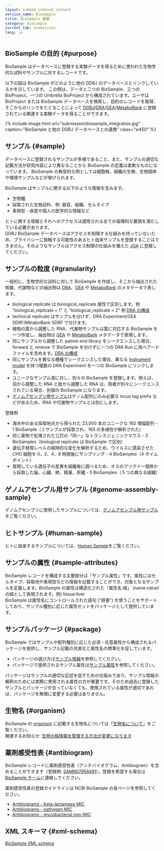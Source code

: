 ```yaml
---
layout: tabbed_indexed_content
service_name: BioSample
title: BioSample 概要
category: biosample
current_tab: submission
lang: ja
---
```


## BioSample の目的  {#purpose}

BioSample はデータベースに登録する実験データを得るために使われた生物学的な試料やサンプルに対するレコードです。

以下の図は BioSample がどのように他の DDBJ のデータベースとリンクしているかを示しています。 この例は、データと二つの BioSample、三つの BioProject、一つの Umbrella BioProject から構成されています。ユーザは BioProject または BioSample データベースを検索し、目的のレコードを取得、そこからのリンクをたどることによって [DDBJ](/ddbj/index.html)/[DRA](/dra/index.html)/[GEA](/gea/index.html)/[MetaboBank](/metabobank/index.html) に登録されている関連する実験データを得ることができます。

{% include image.html url="submission/biosample_integration.jpg" caption="BioSample と他の DDBJ データベースとの連携" class="w450" %}

## サンプル  {#sample}

データベースに登録されるサンプルが多様であること、また、サンプルの適切な記載方法が研究内容により異なることから BioSample の定義は柔軟なものになっています。
BioSample の典型的な例としては細胞株、組織の生検、生物個体や環境サンプルなどが挙げられます。

BioSample はサンプルに関する以下のような情報を含みます。

- 生物種
- 採取された生物試料、例: 器官、組織、セルタイプ
- 表現型 - 疾患や個人の医学的な情報など

ヒトに関する情報とそれへのアクセスは適用される全ての倫理的な要請を満たしている必要があります。  
DDBJ BioSample データベースはアクセスを制限する仕組みを持っていないため、プライバシーに抵触する可能性のあるヒト由来サンプルを登録することはできません。そのようなサンプルはアクセス制限の仕組みを備えた [JGA](/jga/index.html) に登録してください。

## サンプルの粒度 {#granularity}

一般的に、生物学的な試料に対して BioSample を作成し、そこから抽出された核酸、代謝物などの抽出物は [DRA](/dra/metadata.html)、[GEA](/gea/metadata.html) や [MetaboBank](/metabobank/metadata.html) のメタデータで表します。

- biological replicate は biological_replicate 属性で区別します。例 "biological_replicate = 1" と "biological_replicate = 2" 例 [DRA の構成](/dra/submission.html#ex_replicates)
- technical replicate はサンプルを分けず、DRA Experiment/GEA SDRF/MetaboBank SDRF で分けます。
- 植物の葉から調整した RNA、代謝物サンプルは葉に対応する BioSample を一つ作成し、抽出物は [GEA](/gea/metadata.html) や [MetaboBank](/metabobank/metadata.html) メタデータで表現します。
- 同じサンプルから調整した paired-end library をシークエンスした場合、forward と reverse で BioSample を分けずに一つの DRA Run に両ペアードファイルを含めます。[DRA の構成](/dra/submission.html#ex_samples)
- 同じサンプルを異なる機種でシークエンスした場合、異なる [Instrument model](/dra/submission.html#Instrument) を持つ複数の DRA Experiment を一つの BioSample にリンクします。
- ユニークなサンプル源に対し、別々の BioSample を登録します。例えば、羽から調整した RNA と肢から調整した RNA は、両者が別々にシークエンスされている場合、別個の BioSample になります。
- [ゲノムアセンブリ用サンプル](/biosample/genome-assembly-sample.html)はゲノム配列にのみ必要な locus tag prefix などがあるため、RNA や代謝物サンプルとは別にします。

登録例
- 海水中のある採取地点から得られた 23,000 本のユニークな 16S 増幅配列 - 1 BioSample（１サンプルが採取され、16S の多様性が解析された）
- 同じ薬物で処理された三匹の「同一」なトランスジェニックマウス - 3 BioSamples（biological replicate は BioSample で区別）
- 遺伝子発現レベルの経時的な変化を解析するため、ウイルスに感染させた CHO 細胞を 0、2、4、8 時間後にサンプリング - 4 BioSamples（4 タイムポイント）
- 発現している遺伝子の差異を組織毎に調べるため、オスのアリクイ一個体から採取した脳、心臓、肺、精巣、肝臓 - 5 BioSamples（５つの異なる組織）

## ゲノムアセンブル用サンプル {#genome-assembly-sample}

ゲノムアセンブリに使用したサンプルについては、[ゲノムアセンブル用サンプル](/biosample/genome-assembly-sample.html)をご覧ください。

## ヒトサンプル {#human-sample}

ヒトに由来するサンプルについては、[Human Sample](/biosample/human-sample.html)をご覧ください。

## サンプルの属性 {#sample-attributes}

BioSample レコードを構成する主要部分は「サンプル属性」です。属性にはセルタイプ、採取地や表現型などの情報を記載することができ、対象となるサンプルを定義します。BioSample の属性は構造化された「属性名:値」 (name:value) の組として表現されます。例) tissue:liver  
BioSample は属性名にコントロールされた語句 ("辞書") を使うことをサポートしており、サンプル種別に応じた属性セットをパッケージとして提供しています。  

## サンプルパッケージ {#package}

BioSample ではサンプルや配列種別に応じた必須・任意属性から構成されるパッケージを提供し、サンプル記載の充実化と属性名の標準化を促しています。  

* パッケージの選び方は[サンプル情報](/biosample/sample-info.html#Sample-type)を参照してください。
* パッケージで提供されるサンプル属性は[サンプル属性](/biosample/attribute.html)を参照してください。

パッケージはサンプルの適切な記述を促すための仕組みであり、サンプル情報の解釈のためには実際に使用される属性の方が重要です。そのため過去に登録したサンプルとパッケージが合っていなくても、使用されている属性が適切であれば、パッケージを無理に変更する必要はありません。

## 生物名  {#organism}

BioSample の [organism](/biosample/attribute.html?all=all#organism) に記載する生物名については「[生物名について](/ddbj/organism.html)」をご覧ください。  
関連するお知らせ: [生物の株情報を管理する方法が変更になります](/news/ja/2013-12-13.html)

## 薬剤感受性表  {#antibiogram}

BioSample レコードに薬剤感受性表（アンチバイオグラム、Antibiogram）を含めることができます（登録例: [SAMN07958491](https://www.ncbi.nlm.nih.gov/biosample/SAMN07958491)）。登録を希望する場合は [BioSample チーム](/contact-ddbj.html)に連絡してください。

薬剤感受性表の登録ガイドラインは NCBI BioSample の各ページを参照してください。

- [Antibiograms - beta-lactamase MIC](https://www.ncbi.nlm.nih.gov/biosample/docs/beta-lactamase/)
- [Antibiograms - pathogen MIC](https://www.ncbi.nlm.nih.gov/biosample/docs/antibiogram/)
- [Antibiograms - mycobacterial non-MIC](https://www.ncbi.nlm.nih.gov/biosample/docs/antibiogram-myco/)

## XML スキーマ  {#xml-schema}

[BioSample XML schema](https://github.com/ddbj/pub/tree/master/docs/biosample)
